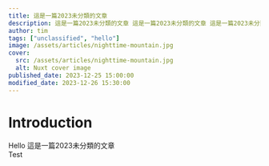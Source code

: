 ```yaml
---
title: 這是一篇2023未分類的文章
description: 這是一篇2023未分類的文章 這是一篇2023未分類的文章 這是一篇2023未分類的文章
author: tim
tags: ["unclassified", "hello"]
image: /assets/articles/nighttime-mountain.jpg
cover:
  src: /assets/articles/nighttime-mountain.jpg
  alt: Nuxt cover image
published_date: 2023-12-25 15:00:00
modified_date: 2023-12-26 15:30:00
---
```


# Introduction

Hello 這是一篇2023未分類的文章<br>Test